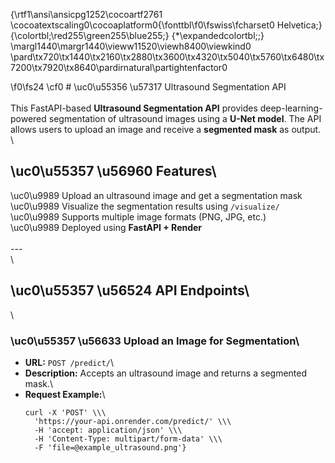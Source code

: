 {\rtf1\ansi\ansicpg1252\cocoartf2761
\cocoatextscaling0\cocoaplatform0{\fonttbl\f0\fswiss\fcharset0 Helvetica;}
{\colortbl;\red255\green255\blue255;}
{\*\expandedcolortbl;;}
\margl1440\margr1440\vieww11520\viewh8400\viewkind0
\pard\tx720\tx1440\tx2160\tx2880\tx3600\tx4320\tx5040\tx5760\tx6480\tx7200\tx7920\tx8640\pardirnatural\partightenfactor0

\f0\fs24 \cf0 # \uc0\u55356 \u57317  Ultrasound Segmentation API\
\
This FastAPI-based **Ultrasound Segmentation API** provides deep-learning-powered segmentation of ultrasound images using a **U-Net model**. The API allows users to upload an image and receive a **segmented mask** as output.\
\
## \uc0\u55357 \u56960  Features\
\uc0\u9989  Upload an ultrasound image and get a segmentation mask  \
\uc0\u9989  Visualize the segmentation results using `/visualize/`  \
\uc0\u9989  Supports multiple image formats (PNG, JPG, etc.)  \
\uc0\u9989  Deployed using **FastAPI + Render**  \
\
---\
\
## \uc0\u55357 \u56524  API Endpoints\
\
### \uc0\u55357 \u56633  **Upload an Image for Segmentation**\
- **URL:** `POST /predict/`\
- **Description:** Accepts an ultrasound image and returns a segmented mask.\
- **Request Example:**\
  ```bash\
  curl -X 'POST' \\\
    'https://your-api.onrender.com/predict/' \\\
    -H 'accept: application/json' \\\
    -H 'Content-Type: multipart/form-data' \\\
    -F 'file=@example_ultrasound.png'}